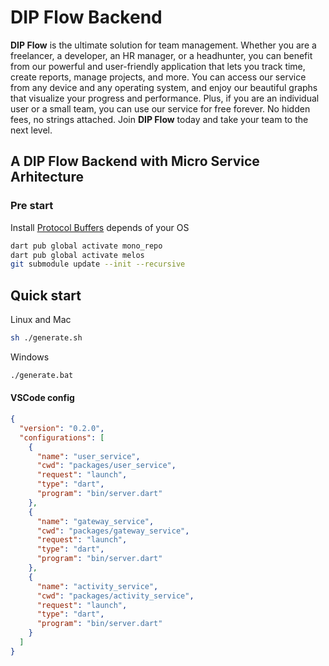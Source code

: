 # DIP Flow Backend

**DIP Flow** is the ultimate solution for team management. Whether you are a freelancer, a developer, an HR manager, or a headhunter, you can benefit from our powerful and user-friendly application that lets you track time, create reports, manage projects, and more. You can access our service from any device and any operating system, and enjoy our beautiful graphs that visualize your progress and performance. Plus, if you are an individual user or a small team, you can use our service for free forever. No hidden fees, no strings attached. Join **DIP Flow** today and take your team to the next level.

## A DIP Flow Backend with Micro Service Arhitecture

### Pre start

Install [Protocol Buffers](https://github.com/protocolbuffers/protobuf/releases) depends of your OS

```bash
dart pub global activate mono_repo
dart pub global activate melos
git submodule update --init --recursive
```

## Quick start

Linux and Mac

```bash
sh ./generate.sh
```

Windows

```bash
./generate.bat
```

#### VSCode config

```json
{
  "version": "0.2.0",
  "configurations": [
    {
      "name": "user_service",
      "cwd": "packages/user_service",
      "request": "launch",
      "type": "dart",
      "program": "bin/server.dart"
    },
    {
      "name": "gateway_service",
      "cwd": "packages/gateway_service",
      "request": "launch",
      "type": "dart",
      "program": "bin/server.dart"
    },
    {
      "name": "activity_service",
      "cwd": "packages/activity_service",
      "request": "launch",
      "type": "dart",
      "program": "bin/server.dart"
    }
  ]
}
```
